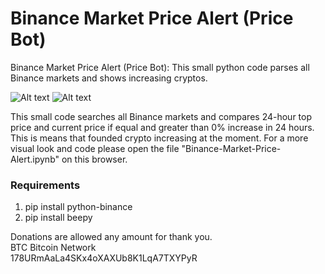 # Binance Market Price Alert (Price Bot)
Binance Market Price Alert (Price Bot): This small python code parses all Binance markets and shows increasing cryptos.

![Alt text](https://raw.githubusercontent.com/ivaylov/Binance-Market-Alert/main/Example.png?raw=true "Alert")
![Alt text](https://raw.githubusercontent.com/ivaylov/Binance-Market-Price-Alert/main/Output.png?raw=true "Output")

This small code searches all Binance markets and compares 24-hour top price and current price if equal and greater than 0% increase in 24 hours. This is means that founded crypto increasing at the moment. For a more visual look and code please open the file "Binance-Market-Price-Alert.ipynb" on this browser.

### Requirements
1. pip install python-binance
2. pip install beepy

Donations are allowed any amount for thank you.  
BTC Bitcoin Network  
178URmAaLa4SKx4oXAXUb8K1LqA7TXYPyR  
